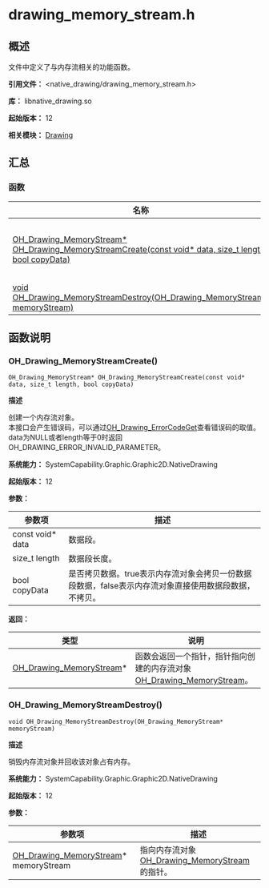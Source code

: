 # drawing_memory_stream.h

<!--Kit: ArkGraphics 2D-->
<!--Subsystem: Graphic-->
<!--Owner: @hangmengxin-->
<!--Designer: @wangyanglan-->
<!--Tester: @nobuggers-->
<!--Adviser: @ge-yafang-->

## 概述

文件中定义了与内存流相关的功能函数。

**引用文件：** <native_drawing/drawing_memory_stream.h>

**库：** libnative_drawing.so

**起始版本：** 12

**相关模块：** [Drawing](capi-drawing.md)

## 汇总

### 函数

| 名称 | 描述 |
| -- | -- |
| [OH_Drawing_MemoryStream* OH_Drawing_MemoryStreamCreate(const void* data, size_t length, bool copyData)](#oh_drawing_memorystreamcreate) | 创建一个内存流对象。<br>本接口会产生错误码，可以通过[OH_Drawing_ErrorCodeGet](capi-drawing-error-code-h.md#oh_drawing_errorcodeget)查看错误码的取值。<br>data为NULL或者length等于0时返回OH_DRAWING_ERROR_INVALID_PARAMETER。 |
| [void OH_Drawing_MemoryStreamDestroy(OH_Drawing_MemoryStream* memoryStream)](#oh_drawing_memorystreamdestroy) | 销毁内存流对象并回收该对象占有内存。 |

## 函数说明

### OH_Drawing_MemoryStreamCreate()

```
OH_Drawing_MemoryStream* OH_Drawing_MemoryStreamCreate(const void* data, size_t length, bool copyData)
```

**描述**

创建一个内存流对象。<br>本接口会产生错误码，可以通过[OH_Drawing_ErrorCodeGet](capi-drawing-error-code-h.md#oh_drawing_errorcodeget)查看错误码的取值。<br>data为NULL或者length等于0时返回OH_DRAWING_ERROR_INVALID_PARAMETER。

**系统能力：** SystemCapability.Graphic.Graphic2D.NativeDrawing

**起始版本：** 12


**参数：**

| 参数项 | 描述 |
| -- | -- |
| const void* data | 数据段。 |
| size_t length | 数据段长度。 |
| bool copyData | 是否拷贝数据。true表示内存流对象会拷贝一份数据段数据，false表示内存流对象直接使用数据段数据，不拷贝。 |

**返回：**

| 类型 | 说明 |
| -- | -- |
| [OH_Drawing_MemoryStream](capi-drawing-oh-drawing-memorystream.md)* | 函数会返回一个指针，指针指向创建的内存流对象[OH_Drawing_MemoryStream](capi-drawing-oh-drawing-memorystream.md)。 |

### OH_Drawing_MemoryStreamDestroy()

```
void OH_Drawing_MemoryStreamDestroy(OH_Drawing_MemoryStream* memoryStream)
```

**描述**

销毁内存流对象并回收该对象占有内存。

**系统能力：** SystemCapability.Graphic.Graphic2D.NativeDrawing

**起始版本：** 12


**参数：**

| 参数项 | 描述 |
| -- | -- |
| [OH_Drawing_MemoryStream](capi-drawing-oh-drawing-memorystream.md)* memoryStream | 指向内存流对象[OH_Drawing_MemoryStream](capi-drawing-oh-drawing-memorystream.md)的指针。 |


